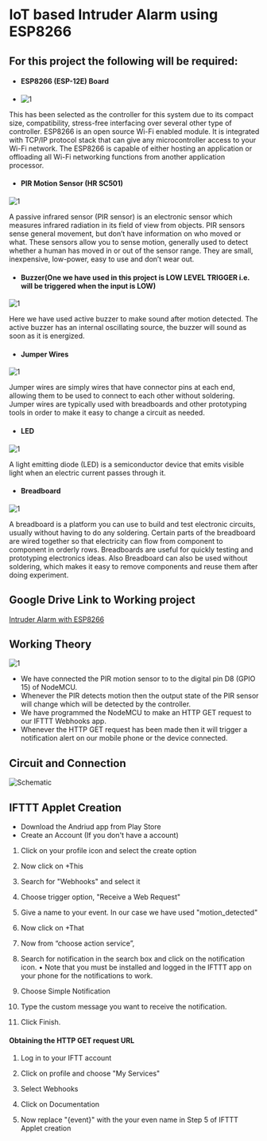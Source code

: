# IoT based Intruder Alarm using ESP8266


## For this project the following will be required:

  * #### ESP8266 (ESP-12E) Board 
  
  * ![1](https://github.com/yagdev99/motionDetectorESP8266/blob/master/pics/2.png)
      
This has been selected as the controller for this system due to its compact size, compatibility, stress-free interfacing over several other type of controller. ESP8266 is an open source Wi-Fi enabled module. It is integrated with TCP/IP protocol stack that can give any microcontroller access to your Wi-Fi network. The ESP8266 is capable of either hosting an application or offloading all Wi-Fi networking functions from another application processor.
  
  * #### PIR Motion Sensor (HR SC501)
  
  ![1](https://github.com/yagdev99/motionDetectorESP8266/blob/master/pics/4.png)
  
A passive infrared sensor (PIR sensor) is an electronic sensor which measures infrared radiation in its field of view from objects. PIR sensors sense general movement, but don’t have information on who moved or what. These sensors allow you to sense motion, generally used to detect whether a human has moved in or out of the sensor range. They are small, inexpensive, low-power, easy to use and don’t wear out.

  * #### Buzzer(One we have used in this project is LOW LEVEL TRIGGER i.e. will be triggered when the input is LOW)
  
  ![1](https://github.com/yagdev99/motionDetectorESP8266/blob/master/pics/7.png)
  
Here we have used active buzzer to make sound after motion detected. The active buzzer has an internal oscillating source, the buzzer will sound as soon as it is energized.
  
  * #### Jumper Wires
  
  ![1](https://github.com/yagdev99/motionDetectorESP8266/blob/master/pics/9.jpg)
  
Jumper wires are simply wires that have connector pins at each end, allowing them to be used to connect to each other without soldering. Jumper wires are typically used with breadboards and other prototyping tools in order to make it easy to change a circuit as needed.
  
  * #### LED
  
  ![1](https://github.com/yagdev99/motionDetectorESP8266/blob/master/pics/5.jpg)
  
A light emitting diode (LED) is a semiconductor device that emits visible light when an electric current passes through it.
  
  * #### Breadboard
  
  ![1](https://github.com/yagdev99/motionDetectorESP8266/blob/master/pics/8.jpg)
  
A breadboard is a platform you can use to build and test electronic circuits, usually without having to do any soldering. Certain parts of the breadboard are wired together so that electricity can flow from component to component in orderly rows. Breadboards are useful for quickly testing and prototyping electronics ideas.
Also Breadboard can also be used without soldering, which makes it easy to remove components and reuse them after doing experiment.


## Google Drive Link to Working project
[Intruder Alarm with ESP8266](https://drive.google.com/file/d/19tFv1GG8p5I7XCJ6Q0uwpn3n2osI7TKg/view?usp=drivesdk "Click to view Google Drive Link")


## Working Theory
![1](https://github.com/yagdev99/motionDetectorESP8266/blob/master/pics/10.png)

*	We have connected the PIR motion sensor to to the digital pin D8 (GPIO 15) of NodeMCU.
*	Whenever the PIR detects motion then the output state of the PIR sensor will change which will be detected by the controller.
*	We have programmed the NodeMCU to make an HTTP GET request to our IFTTT Webhooks app.
*	Whenever the HTTP GET request has been made then it will trigger a notification alert on our mobile phone or the device connected.

## Circuit and Connection

![Schematic](https://github.com/yagdev99/motionDetectorESP8266/blob/master/pics/11.jpg)

## IFTTT Applet Creation 
 * Download the Andriud app from Play Store
 * Create an Account (If you don't have a account)
 
 1. Click on your profile icon and select the create option
 
 2. Now click on +This
 
 3. Search for "Webhooks" and select it
 
 4. Choose trigger option, "Receive a Web Request"
 
 5. Give a name to your event. In our case we have used "motion_detected"
 
 6. Now click on +That
 
 7. Now from “choose action service”,
   
 8. Search for notification in the search box and click on the notification icon.
    • Note that you must be installed and logged in the IFTTT app on your           phone for the notifications to work.
    
 9. Choose Simple Notification
 
 10. Type the custom message you want to receive the notification.
 
 11. Click Finish.
 
 #### Obtaining the HTTP GET request URL
 
 1. Log in to your IFTT account
 
 2. Click on profile and choose "My Services"
 
 3. Select Webhooks
 
 4. Click on Documentation
 
 5. Now replace "{event}" with the your even name in Step 5 of IFTTT Applet creation
